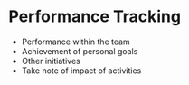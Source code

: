 # Performance Tracking

* Performance within the team
* Achievement of personal goals
* Other initiatives
* Take note of impact of activities
